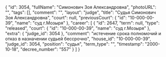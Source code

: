 {
    "id": 3054,
    "fullName": "Симонович Зоя Александровна",
    "photoURL": "",
    "tags": [],
    "comment": "",
    "layout": "judge",
    "title": "Судья Симонович Зоя Александровна",
    "court": null,
    "previousCourt": {
        "id": "10-000-00-39",
        "name": "суд г.Мозыря"
    },
    "career": [
        {
            "id": 2647,
            "term": null,
            "type": "released",
            "court": {
                "id": "10-000-00-39",
                "name": "суд г.Мозыря"
            },
            "extra": {
                "judge_id": 3054
            },
            "comment": "истечение срока полномочий и отказ в назначении судьей бессрочно",
            "house_id": "10-000-00-39",
            "judge_id": 3054,
            "position": "судья",
            "term_type": "",
            "timestamp": "2000-10-18",
            "decree_number": "557"
        }
    ]
}